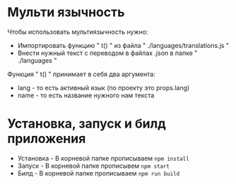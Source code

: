 # Мульти язычность
Чтобы использовать мультиязычность нужно:
* Импортировать функцию " t() " из файла " ./languages/translations.js "
* Внести нужный текст с переводом в файлах .json в папке " ./languages "

Функция " t() " принимает в себя два аргумента:
* lang - то есть активный язык (по проекту это props.lang)
* name - то есть название нужного нам текста

# Установка, запуск и билд приложения

* Установка -  В корневой папке прописываем ```npm install```
* Запуск - В корневой папке прописывем ```npm start```
* Билд - В корневой папке прописываем ```npm run build```